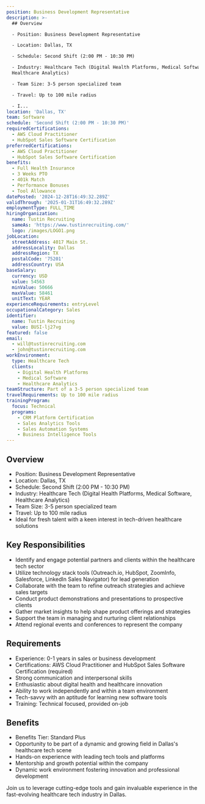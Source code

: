 ```yaml
---
position: Business Development Representative
description: >-
  ## Overview

  - Position: Business Development Representative

  - Location: Dallas, TX

  - Schedule: Second Shift (2:00 PM - 10:30 PM)

  - Industry: Healthcare Tech (Digital Health Platforms, Medical Software,
  Healthcare Analytics)

  - Team Size: 3-5 person specialized team

  - Travel: Up to 100 mile radius

  - I...
location: 'Dallas, TX'
team: Software
schedule: 'Second Shift (2:00 PM - 10:30 PM)'
requiredCertifications:
  - AWS Cloud Practitioner
  - HubSpot Sales Software Certification
preferredCertifications:
  - AWS Cloud Practitioner
  - HubSpot Sales Software Certification
benefits:
  - Full Health Insurance
  - 3 Weeks PTO
  - 401k Match
  - Performance Bonuses
  - Tool Allowance
datePosted: '2024-12-28T16:49:32.289Z'
validThrough: '2025-01-31T16:49:32.289Z'
employmentType: FULL_TIME
hiringOrganization:
  name: Tustin Recruiting
  sameAs: 'https://www.tustinrecruiting.com/'
  logo: /images/LOGO1.png
jobLocation:
  streetAddress: 4017 Main St.
  addressLocality: Dallas
  addressRegion: TX
  postalCode: '75201'
  addressCountry: USA
baseSalary:
  currency: USD
  value: 54563
  minValue: 50666
  maxValue: 58461
  unitText: YEAR
experienceRequirements: entryLevel
occupationalCategory: Sales
identifier:
  name: Tustin Recruiting
  value: BUSI-lj27vg
featured: false
email:
  - will@tustinrecruiting.com
  - john@tustinrecruiting.com
workEnvironment:
  type: Healthcare Tech
  clients:
    - Digital Health Platforms
    - Medical Software
    - Healthcare Analytics
teamStructure: Part of a 3-5 person specialized team
travelRequirements: Up to 100 mile radius
trainingProgram:
  focus: Technical
  programs:
    - CRM Platform Certification
    - Sales Analytics Tools
    - Sales Automation Systems
    - Business Intelligence Tools
---
```




## Overview
- Position: Business Development Representative
- Location: Dallas, TX
- Schedule: Second Shift (2:00 PM - 10:30 PM)
- Industry: Healthcare Tech (Digital Health Platforms, Medical Software, Healthcare Analytics)
- Team Size: 3-5 person specialized team
- Travel: Up to 100 mile radius
- Ideal for fresh talent with a keen interest in tech-driven healthcare solutions

## Key Responsibilities
- Identify and engage potential partners and clients within the healthcare tech sector
- Utilize technology stack tools (Outreach.io, HubSpot, ZoomInfo, Salesforce, LinkedIn Sales Navigator) for lead generation
- Collaborate with the team to refine outreach strategies and achieve sales targets
- Conduct product demonstrations and presentations to prospective clients
- Gather market insights to help shape product offerings and strategies
- Support the team in managing and nurturing client relationships
- Attend regional events and conferences to represent the company

## Requirements
- Experience: 0-1 years in sales or business development
- Certifications: AWS Cloud Practitioner and HubSpot Sales Software Certification (required)
- Strong communication and interpersonal skills
- Enthusiastic about digital health and healthcare innovation
- Ability to work independently and within a team environment
- Tech-savvy with an aptitude for learning new software tools
- Training: Technical focused, provided on-job

## Benefits
- Benefits Tier: Standard Plus
- Opportunity to be part of a dynamic and growing field in Dallas's healthcare tech scene
- Hands-on experience with leading tech tools and platforms
- Mentorship and growth potential within the company
- Dynamic work environment fostering innovation and professional development

Join us to leverage cutting-edge tools and gain invaluable experience in the fast-evolving healthcare tech industry in Dallas.
